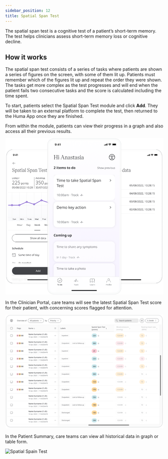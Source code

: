 ```yaml
---
sidebar_position: 12
title: Spatial Span Test
---
```


The spatial span test is a cognitive test of a patient’s short-term memory. The test helps clinicians assess   short-term memory loss or cognitive decline.

## How it works

The spatial span test consists of a series of tasks where patients are shown a series of figures on the screen, with some of them lit up. Patients must remember which of the figures lit up and repeat the order they were shown. The tasks get more complex as the test progresses and will end when the patient fails two consecutive tasks and the score is calculated including the time spent.   

To start, patients select the Spatial Span Test module and click **Add**. They will be taken to an external platform to complete the test, then returned to the Huma App once they are finished.

From within the module, patients can view their progress in a graph and also access all their previous results. 

![Spatial Spain Test](./assets/spatial-span.png)

In the Clinician Portal, care teams will see the latest Spatial Span Test score for their patient, with concerning scores flagged for attention.

![Spatial Spain Test](./assets/cp-module-details-spatial-span.png)

In the Patient Summary, care teams can view all historical data in graph or table form.

![Spatial Spain Test](./assets/cp-patient-summary-spatial-span.png)

